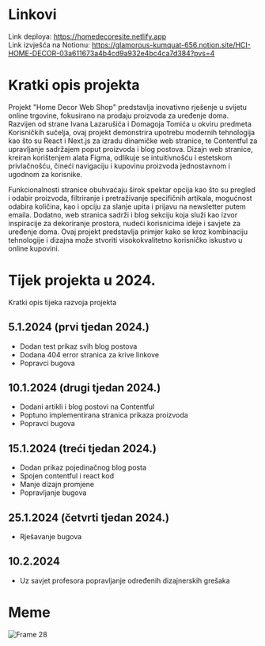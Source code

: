 # Linkovi
Link deploya: https://homedecoresite.netlify.app  
Link izvješća na Notionu: https://glamorous-kumquat-656.notion.site/HCI-HOME-DECOR-03a611673a4b4cd9a932e4bc4ca7d384?pvs=4



# Kratki opis projekta
Projekt "Home Decor Web Shop" predstavlja inovativno rješenje u svijetu online trgovine, fokusirano na prodaju proizvoda za uređenje doma. Razvijen od strane Ivana Lazarušića i Domagoja Tomića u okviru predmeta Korisničkih sučelja, ovaj projekt demonstrira upotrebu modernih tehnologija kao što su React i Next.js za izradu dinamičke web stranice, te Contentful za upravljanje sadržajem poput proizvoda i blog postova. Dizajn web stranice, kreiran korištenjem alata Figma, odlikuje se intuitivnošću i estetskom privlačnošću, čineći navigaciju i kupovinu proizvoda jednostavnom i ugodnom za korisnike.

Funkcionalnosti stranice obuhvaćaju širok spektar opcija kao što su pregled i odabir proizvoda, filtriranje i pretraživanje specifičnih artikala, mogućnost odabira količina, kao i opciju za slanje upita i prijavu na newsletter putem emaila. Dodatno, web stranica sadrži i blog sekciju koja služi kao izvor inspiracije za dekoriranje prostora, nudeći korisnicima ideje i savjete za uređenje doma. Ovaj projekt predstavlja primjer kako se kroz kombinaciju tehnologije i dizajna može stvoriti visokokvalitetno korisničko iskustvo u online kupovini.

# Tijek projekta u 2024.
Kratki opis tijeka razvoja projekta
## 5.1.2024 (prvi tjedan 2024.)
* Dodan test prikaz svih blog postova
* Dodana 404 error stranica za krive linkove
* Popravci bugova

## 10.1.2024 (drugi tjedan 2024.)
* Dodani artikli i blog postovi na Contentful
* Poptuno implementirana stranica prikaza proizvoda
* Popravci bugova

## 15.1.2024 (treći tjedan 2024.)
* Dodan prikaz pojedinačnog blog posta
* Spojen contentful i react kod
* Manje dizajn promjene
* Popravljanje bugova

## 25.1.2024 (četvrti tjedan 2024.)
* Rješavanje bugova

## 10.2.2024
* Uz savjet profesora popravljanje određenih dizajnerskih grešaka


# Meme

![Frame 28](https://github.com/LazaCoder/HCIprojekt/assets/134958421/3603581a-abfb-4a90-a948-03dfe5f82aaa)
